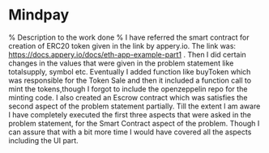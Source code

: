 # Mindpay

% Description to the work done %
I have referred the smart contract for creation of ERC20 token given in the link by appery.io. The link was: https://docs.appery.io/docs/eth-app-example-part1 . Then I did certain changes in the values that were given in the problem statement like totalsupply, symbol etc.
Eventually I added function like buyToken which was responsible for the Token Sale and then it included a function call to mint the tokens,though I forgot to include the openzeppelin repo for the minting code.
I also created an Escrow contract which was satisfies the second aspect of the problem statement partially. 
Till the extent I am aware I have completely executed the first three aspects that were asked in the problem statement, for the Smart Contract aspect of the problem. Though I can assure that with a bit more time I would have covered all the aspects including the UI part. 
